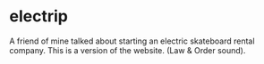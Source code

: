 # electrip
A friend of mine talked about starting an electric skateboard rental company. 
This is a version of the website.
(Law & Order sound).
